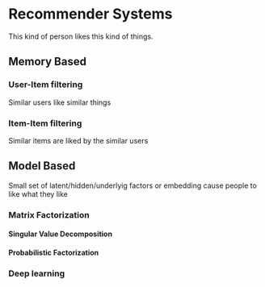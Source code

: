 # Recommender Systems
This kind of person likes this kind of things.

## Memory Based

### User-Item filtering
Similar users like similar things
### Item-Item filtering
Similar items are liked by the similar users

## Model Based
Small set of latent/hidden/underlyig factors or embedding cause people to like what they like 
### Matrix Factorization
#### Singular Value Decomposition
#### Probabilistic Factorization
### Deep learning
#### 

